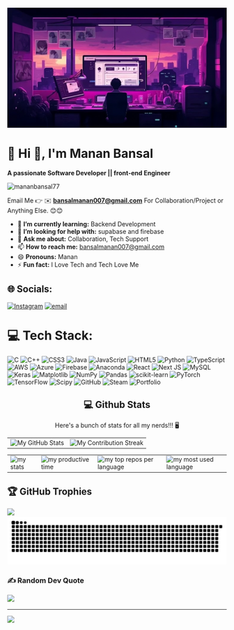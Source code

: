 
![Lofi Image](https://raw.githubusercontent.com/mananbansal77/mananbansal77/main/upscalemedia-transformed.jpeg)


# 💫 Hi 👋, I'm Manan Bansal
**A passionate Software Developer || front-end Engineer**
<p align="left">
  <img src="https://komarev.com/ghpvc/?username=mananbansal77&label=Profile%20views&color=0e75b6&style=flat" alt="mananbansal77" />
</p>

 
Email Me 👉 ✉️ **bansalmanan007@gmail.com** For Collaboration/Project or Anything Else. 😊😊

- 🌱 **I’m currently learning:** Backend Development
- 🤔 **I’m looking for help with:** supabase and firebase
- 💬 **Ask me about:** Collaboration, Tech Support
- 📫 **How to reach me:** bansalmanan007@gmail.com
- 😄 **Pronouns:** Manan
- ⚡ **Fun fact:** I Love Tech and Tech Love Me
## 🌐 Socials:
[![Instagram](https://img.shields.io/badge/Instagram-%23E4405F.svg?logo=Instagram&logoColor=white)](https://instagram.com/mananbansal77) [![email](https://img.shields.io/badge/Email-D14836?logo=gmail&logoColor=white)](mailto:bansalmanan007@gmail.com) 



# 💻 Tech Stack:
![C](https://img.shields.io/badge/c-%2300599C.svg?style=for-the-badge&logo=c&logoColor=white) ![C++](https://img.shields.io/badge/c++-%2300599C.svg?style=for-the-badge&logo=c%2B%2B&logoColor=white) ![CSS3](https://img.shields.io/badge/css3-%231572B6.svg?style=for-the-badge&logo=css3&logoColor=white) ![Java](https://img.shields.io/badge/java-%23ED8B00.svg?style=for-the-badge&logo=openjdk&logoColor=white) ![JavaScript](https://img.shields.io/badge/javascript-%23323330.svg?style=for-the-badge&logo=javascript&logoColor=%23F7DF1E) ![HTML5](https://img.shields.io/badge/html5-%23E34F26.svg?style=for-the-badge&logo=html5&logoColor=white) ![Python](https://img.shields.io/badge/python-3670A0?style=for-the-badge&logo=python&logoColor=ffdd54) ![TypeScript](https://img.shields.io/badge/typescript-%23007ACC.svg?style=for-the-badge&logo=typescript&logoColor=white) ![AWS](https://img.shields.io/badge/AWS-%23FF9900.svg?style=for-the-badge&logo=amazon-aws&logoColor=white) ![Azure](https://img.shields.io/badge/azure-%230072C6.svg?style=for-the-badge&logo=microsoftazure&logoColor=white) ![Firebase](https://img.shields.io/badge/firebase-%23039BE5.svg?style=for-the-badge&logo=firebase) ![Anaconda](https://img.shields.io/badge/Anaconda-%2344A833.svg?style=for-the-badge&logo=anaconda&logoColor=white) ![React](https://img.shields.io/badge/react-%2320232a.svg?style=for-the-badge&logo=react&logoColor=%2361DAFB) ![Next JS](https://img.shields.io/badge/Next-black?style=for-the-badge&logo=next.js&logoColor=white) ![MySQL](https://img.shields.io/badge/mysql-4479A1.svg?style=for-the-badge&logo=mysql&logoColor=white) ![Keras](https://img.shields.io/badge/Keras-%23D00000.svg?style=for-the-badge&logo=Keras&logoColor=white) ![Matplotlib](https://img.shields.io/badge/Matplotlib-%23ffffff.svg?style=for-the-badge&logo=Matplotlib&logoColor=black) ![NumPy](https://img.shields.io/badge/numpy-%23013243.svg?style=for-the-badge&logo=numpy&logoColor=white) ![Pandas](https://img.shields.io/badge/pandas-%23150458.svg?style=for-the-badge&logo=pandas&logoColor=white) ![scikit-learn](https://img.shields.io/badge/scikit--learn-%23F7931E.svg?style=for-the-badge&logo=scikit-learn&logoColor=white) ![PyTorch](https://img.shields.io/badge/PyTorch-%23EE4C2C.svg?style=for-the-badge&logo=PyTorch&logoColor=white) ![TensorFlow](https://img.shields.io/badge/TensorFlow-%23FF6F00.svg?style=for-the-badge&logo=TensorFlow&logoColor=white) ![Scipy](https://img.shields.io/badge/SciPy-%230C55A5.svg?style=for-the-badge&logo=scipy&logoColor=%white) ![GitHub](https://img.shields.io/badge/github-%23121011.svg?style=for-the-badge&logo=github&logoColor=white) ![Steam](https://img.shields.io/badge/steam-%23000000.svg?style=for-the-badge&logo=steam&logoColor=white) ![Portfolio](https://img.shields.io/badge/Portfolio-%23000000.svg?style=for-the-badge&logo=firefox&logoColor=#FF7139)
<div align="center">
  <h2 align="center" class="section-heading"> 💻 Github Stats</h2>
  <p>Here's a bunch of stats for all my nerds!!! 🖥️</p>

  <table align="center" width="100%" height="100%">
    <tr>
      <td>
        <img style="border: none;" src="https://github-profile-summary-cards.vercel.app/api/cards/profile-details?username=mananbansal77&theme=github_dark" alt="My GitHub Stats"/>
      </td>
      <td>
        <img style="border: none;" src="https://github-readme-streak-stats.herokuapp.com/?user=mananbansal77&theme=merko" alt="My Contribution Streak"/>
      </td>
    </tr>
  </table>

  <table align="center" width="100%" height="100%">
    <tr>
      <td>
        <img style="border: none;" src="https://github-profile-summary-cards.vercel.app/api/cards/stats?username=mananbansal77&theme=github_dark" alt="my stats"/>
      </td>
      <td>
        <img style="border: none;" src="https://github-profile-summary-cards.vercel.app/api/cards/productive-time?username=mananbansal77&theme=github_dark&utcOffset=5.5" alt="my productive time"/>
      </td>
      <td>
        <img style="border: none;" src="https://github-profile-summary-cards.vercel.app/api/cards/repos-per-language?username=mananbansal77&theme=github_dark" alt="my top repos per language"/>
      </td>
      <td>
        <img style="border: none;" src="https://github-profile-summary-cards.vercel.app/api/cards/most-commit-language?username=mananbansal77&theme=github_dark" alt="my most used language"/>
      </td>
    </tr>
  </table>
</div>

## 🏆 GitHub Trophies
![](https://github-profile-trophy.vercel.app/?username=mananbansal77&theme=radical&no-frame=false&no-bg=true&margin-w=4)
<picture>
  <source media="(prefers-color-scheme: dark)" srcset="https://raw.githubusercontent.com/Akshat-Raii/Akshat-Raii/output/github-snake-dark.svg" />
  <source media="(prefers-color-scheme: light)" srcset="https://raw.githubusercontent.com/Akshat-Raii/Akshat-Raii/output/github-snake.svg" />
  <img alt="github-snake" src="https://raw.githubusercontent.com/Akshat-Raii/Akshat-Raii/output/github-snake.svg" />
</picture>



### ✍️ Random Dev Quote
![](https://quotes-github-readme.vercel.app/api?type=horizontal&theme=radical)

---
[![](https://visitcount.itsvg.in/api?id=mananbansal77&icon=0&color=0)](https://visitcount.itsvg.in)

<!-- Proudly created with GPRM ( https://gprm.itsvg.in ) -->

